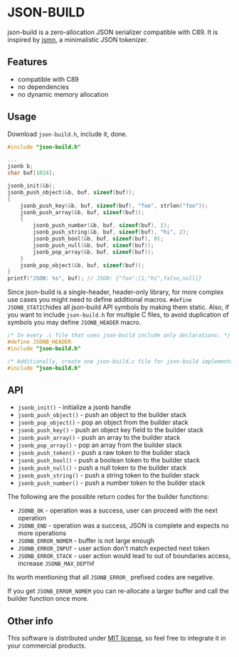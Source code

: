 JSON-BUILD
==========

json-build is a zero-allocation JSON serializer compatible with C89. It is
inspired by [jsmn](https://github.com/zserge/jsmn), a minimalistic JSON tokenizer.

Features
--------

* compatible with C89
* no dependencies
* no dynamic memory allocation

Usage
-----

Download `json-build.h`, include it, done.

```c
#include "json-build.h"

...
jsonb b;
char buf[1024];

jsonb_init(&b);
jsonb_push_object(&b, buf, sizeof(buf));
{
    jsonb_push_key(&b, buf, sizeof(buf), "foo", strlen("foo"));
    jsonb_push_array(&b, buf, sizeof(buf));
    {
        jsonb_push_number(&b, buf, sizeof(buf), 1);
        jsonb_push_string(&b, buf, sizeof(buf), "hi", 2);
        jsonb_push_bool(&b, buf, sizeof(buf), 0);
        jsonb_push_null(&b, buf, sizeof(buf));
        jsonb_pop_array(&b, buf, sizeof(buf));
    }
    jsonb_pop_object(&b, buf, sizeof(buf));
}
printf("JSON: %s", buf); // JSON: {"foo":[1,"hi",false,null]}
```

Since json-build is a single-header, header-only library, for more complex use
cases you might need to define additional macros. `#define JSONB_STATIC`hides all
json-build API symbols by making them static. Also, if you want to include `json-build.h`
for multiple C files, to avoid duplication of symbols you may define `JSONB_HEADER` macro.

```c
/* In every .c file that uses json-build include only declarations: */
#define JSONB_HEADER
#include "json-build.h"

/* Additionally, create one json-build.c file for json-build implementation: */
#include "json-build.h"
```

API
---

* `jsonb_init()` - initialize a jsonb handle
* `jsonb_push_object()` - push an object to the builder stack
* `jsonb_pop_object()` - pop an object from the builder stack
* `jsonb_push_key()` - push an object key field to the builder stack
* `jsonb_push_array()` - push an array to the builder stack
* `jsonb_pop_array()` - pop an array from the builder stack
* `jsonb_push_token()` - push a raw token to the builder stack
* `jsonb_push_bool()` - push a boolean token to the builder stack
* `jsonb_push_null()` - push a null token to the builder stack
* `jsonb_push_string()` - push a string token to the builder stack
* `jsonb_push_number()` - push a number token to the builder stack

The following are the possible return codes for the builder functions:
* `JSONB_OK` - operation was a success, user can proceed with the next operation
* `JSONB_END` - operation was a success, JSON is complete and expects no more operations
* `JSONB_ERROR_NOMEM` - buffer is not large enough
* `JSONB_ERROR_INPUT` - user action don't match expected next token
* `JSONB_ERROR_STACK` - user action would lead to out of boundaries access, increase `JSONB_MAX_DEPTH`!

Its worth mentioning that all `JSONB_ERROR_` prefixed codes are negative.

If you get `JSONB_ERROR_NOMEM` you can re-allocate a larger buffer and call
the builder function once more.

Other info
----------

This software is distributed under [MIT license](www.opensource.org/licenses/mit-license.php),
so feel free to integrate it in your commercial products.
